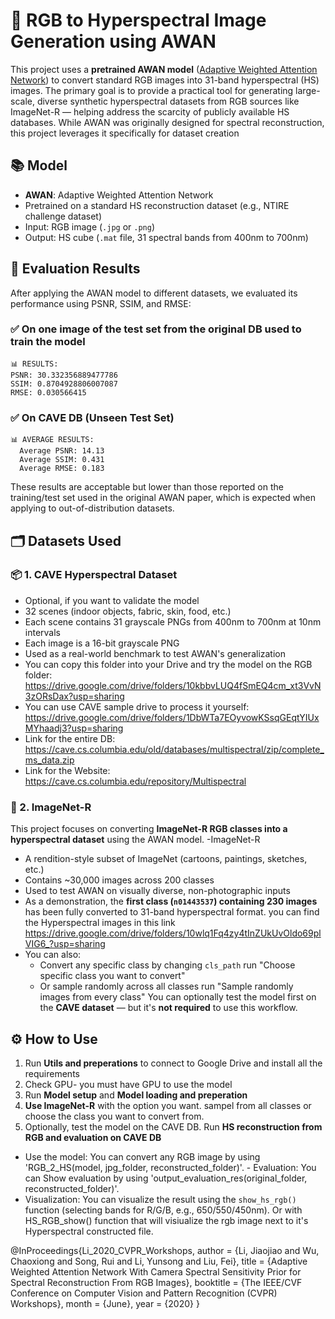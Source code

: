 # 🌈 RGB to Hyperspectral Image Generation using AWAN
 
This project uses a **pretrained AWAN model** ([Adaptive Weighted Attention Network](https://openaccess.thecvf.com/content_CVPRW_2020/papers/w31/Li_Adaptive_Weighted_Attention_Network_With_Camera_Spectral_Sensitivity_Prior_for_CVPRW_2020_paper.pdf)) to convert standard RGB images into 31-band hyperspectral (HS) images.
The primary goal is to provide a practical tool for generating large-scale, diverse synthetic hyperspectral datasets from RGB sources like ImageNet-R — helping address the scarcity of publicly available HS databases. While AWAN was originally designed for spectral reconstruction, this project leverages it specifically for dataset creation

## 📚 Model

- **AWAN**: Adaptive Weighted Attention Network
- Pretrained on a standard HS reconstruction dataset (e.g., NTIRE challenge dataset)
- Input: RGB image (`.jpg` or `.png`)
- Output: HS cube (`.mat` file, 31 spectral bands from 400nm to 700nm)

## 🧪 Evaluation Results

After applying the AWAN model to different datasets, we evaluated its performance using PSNR, SSIM, and RMSE:
### ✅ On one image of the test set from the original DB used to train the model

```
📊 RESULTS:
PSNR: 30.332356889477786
SSIM: 0.8704928806007087
RMSE: 0.030566415
```
### ✅ On CAVE DB (Unseen Test Set)

```
📊 AVERAGE RESULTS:
  Average PSNR: 14.13
  Average SSIM: 0.431
  Average RMSE: 0.183
```

These results are acceptable but lower than those reported on the training/test set used in the original AWAN paper, which is expected when applying to out-of-distribution datasets.

## 🗂️ Datasets Used

### 📦 1. **CAVE Hyperspectral Dataset** 
- Optional, if you want to validate the model
- 32 scenes (indoor objects, fabric, skin, food, etc.)
- Each scene contains 31 grayscale PNGs from 400nm to 700nm at 10nm intervals
- Each image is a 16-bit grayscale PNG
- Used as a real-world benchmark to test AWAN's generalization
- You can copy this folder into your Drive and try the model on the RGB folder:
https://drive.google.com/drive/folders/10kbbvLUQ4fSmEQ4cm_xt3VvN3zORsDax?usp=sharing
- You can use CAVE sample drive to process it yourself:
https://drive.google.com/drive/folders/1DbWTa7EOyvowKSsqGEqtYIUxMYhaadj3?usp=sharing
- Link for the entire DB:
https://cave.cs.columbia.edu/old/databases/multispectral/zip/complete_ms_data.zip
- Link for the Website:
https://cave.cs.columbia.edu/repository/Multispectral

### 🐘 2. **ImageNet-R**
This project focuses on converting **ImageNet-R RGB classes into a hyperspectral dataset** using the AWAN model.
-ImageNet-R
  - A rendition-style subset of ImageNet (cartoons, paintings, sketches, etc.)
  - Contains ~30,000 images across 200 classes
  - Used to test AWAN on visually diverse, non-photographic inputs
  - As a demonstration, the **first class (`n01443537`) containing 230 images** has been fully converted to 31-band hyperspectral format. you can find the Hyperspectral images in this link https://drive.google.com/drive/folders/10wlq1Fq4zy4tInZUkUvOldo69plVIG6_?usp=sharing
- You can also:
  - Convert any specific class by changing `cls_path`
    run "Choose specific class you want to convert"
  - Or sample randomly across all classes
    run "Sample randomly images from every class"
You can optionally test the model first on the **CAVE dataset** — but it's **not required** to use this workflow.

## ⚙️ How to Use

1. Run **Utils and preperations** to connect to Google Drive and install all the requirements
2. Check GPU- you must have GPU to use the model
3. Run **Model setup** and **Model loading and preperation**
4. **Use ImageNet-R** with the option you want. sampel from all classes or choose the class you want to convert from.
5. Optionally, test the model on the CAVE DB. Run **HS reconstruction from RGB and evaluation on CAVE DB**

- Use the model:
You can convert any RGB image by using 'RGB_2_HS(model, jpg_folder, reconstructed_folder)'. - Evaluation: You can Show evaluation by using 'output_evaluation_res(original_folder, reconstructed_folder)'.
- Visualization: You can visualize the result using the `show_hs_rgb()` function (selecting bands for R/G/B, e.g., 650/550/450nm). Or with HS_RGB_show() function that will visiualize the rgb image next to it's Hyperspectral constructed file.



@InProceedings{Li_2020_CVPR_Workshops,
author = {Li, Jiaojiao and Wu, Chaoxiong and Song, Rui and Li, Yunsong and Liu, Fei},
title = {Adaptive Weighted Attention Network With Camera Spectral Sensitivity Prior for Spectral Reconstruction From RGB Images},
booktitle = {The IEEE/CVF Conference on Computer Vision and Pattern Recognition (CVPR) Workshops},
month = {June},
year = {2020}
}
